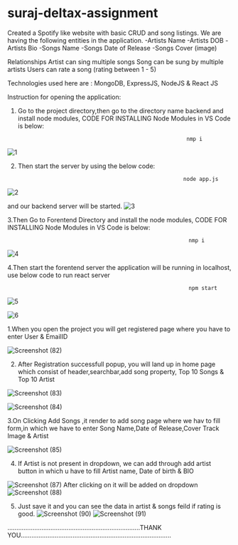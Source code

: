 # suraj-deltax-assignment
Created a Spotify like website with basic CRUD and song listings. We are having the following entities in the application.
-Artists Name
-Artists DOB
-Artists Bio
-Songs Name
-Songs Date of Release
-Songs Cover (image)

Relationships
Artist can sing multiple songs
Song can be sung by multiple artists
Users can rate a song (rating between 1 - 5)

Technologies used here are : MongoDB, ExpressJS, NodeJS & React JS


Instruction for opening the application:
1. Go to the project directory,then go to the directory name backend and install node modules, CODE FOR INSTALLING Node Modules in VS Code is below: 

                                                            nmp i

  ![1](https://user-images.githubusercontent.com/102608955/188390205-1e3a8762-68a0-491f-8cf4-7eee031d3c3c.jpg)


2. Then start the server by using the below code: 

                                                           node app.js
                                                        
  ![2](https://user-images.githubusercontent.com/102608955/188391823-edc477d8-d65f-4ede-acd7-a9e8bbef8e83.jpg)
  
  and our backend server will be started.
  ![3](https://user-images.githubusercontent.com/102608955/188391848-abd399d1-71b7-47e9-9f41-33d1dea607ac.jpg)
  

3.Then Go to Forentend Directory and install the node modules, CODE FOR INSTALLING Node Modules in VS Code is below: 

                                                             nmp i
                                                             

  ![4](https://user-images.githubusercontent.com/102608955/188430822-8ccaebbb-2a26-4915-b6f1-2727056026ea.jpg)
                          
 
4.Then start the forentend server the application will be running in localhost, use below code to run react server

                                                             npm start
                                   
![5](https://user-images.githubusercontent.com/102608955/188430879-f3d81b06-3a5f-438e-a19d-03ed720af742.jpg)

![6](https://user-images.githubusercontent.com/102608955/188430904-272ccd2e-03b6-476f-8d90-60f1c6a78019.jpg)


1.When you open the project you will get registered page where you have to enter User & EmailID

![Screenshot (82)](https://user-images.githubusercontent.com/102608955/188329539-1d7da959-4943-4f85-b0fc-c97852c6fd6b.png)

2. After Registration successfull popup, you will land up in home page which consist of header,searchbar,add song property, Top 10 Songs & Top 10 Artist

![Screenshot (83)](https://user-images.githubusercontent.com/102608955/188329683-9e00589b-6f53-4af7-8fee-4b82fbee2948.png)

![Screenshot (84)](https://user-images.githubusercontent.com/102608955/188329699-e56ae6ee-c506-49dc-bc8f-769f68cedb45.png)

3.On Clicking Add Songs ,it render to add song page where we hav to fill form,in which we have to enter Song Name,Date of Release,Cover Track Image & Artist

![Screenshot (85)](https://user-images.githubusercontent.com/102608955/188330111-047ead75-ce14-47ff-bab0-72431acf6041.png)

4. If Artist is not present in dropdown, we can add through add artist button in which u have to fill Artist name, Date of birth & BIO

![Screenshot (87)](https://user-images.githubusercontent.com/102608955/188330233-6476816c-19f2-44d0-9a76-1d3bfce656ea.png)
After clicking on it will be added on dropdown![Screenshot (88)](https://user-images.githubusercontent.com/102608955/188330264-831e24ab-fc17-4d53-b88c-2a71248f8bd7.png)

5. Just save it and you can see the data in artist & songs feild if rating is good.
![Screenshot (90)](https://user-images.githubusercontent.com/102608955/188330374-3504b684-2f04-4d60-9025-d40094254f21.png)
![Screenshot (91)](https://user-images.githubusercontent.com/102608955/188330379-f51a18d8-b073-435c-b54f-8bbf0405552c.png)



..........................................................................THANK YOU....................................................................................
